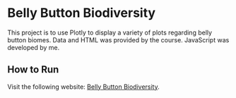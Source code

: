 # Belly Button Biodiversity
This project is to use Plotly to display a variety of plots regarding belly button biomes.
Data and HTML was provided by the course. JavaScript was developed by me.

## How to Run
Visit the following website: 
[Belly Button Biodiversity](https://12wollmana.github.io/UMN-Data_Analytics-Plotly/).
